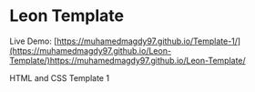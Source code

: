 # Leon Template 
Live Demo: [https://muhamedmagdy97.github.io/Template-1/](https://muhamedmagdy97.github.io/Leon-Template/)https://muhamedmagdy97.github.io/Leon-Template/

HTML and CSS Template 1
